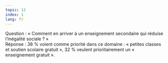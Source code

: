 ```yaml
---
topic: 12
index: 1
lang: fr
---
```

Question : « Comment en arriver à un enseignement secondaire qui réduise
l’inégalité sociale ? »  
Réponse : 38 % voient comme priorité dans ce domaine : « petites classes et
soutien scolaire gratuit », 32 % veulent prioritairement un « enseignement
gratuit ».


